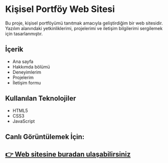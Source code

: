 # Kişisel Portföy Web Sitesi

Bu proje, kişisel portföyümü tanıtmak amacıyla geliştirdiğim bir web sitesidir. Yazılım alanındaki yetkinliklerimi, projelerimi ve iletişim bilgilerimi sergilemek için tasarlanmıştır.

## İçerik

- Ana sayfa
- Hakkımda bölümü
- Deneyimlerim
- Projelerim
- İletişim formu

## Kullanılan Teknolojiler

- HTML5  
- CSS3  
- JavaScript

## Canlı Görüntülemek İçin: ## 
[👉 Web sitesine buradan ulaşabilirsiniz](https://beytullahatasoy.github.io/portfolio)
---

